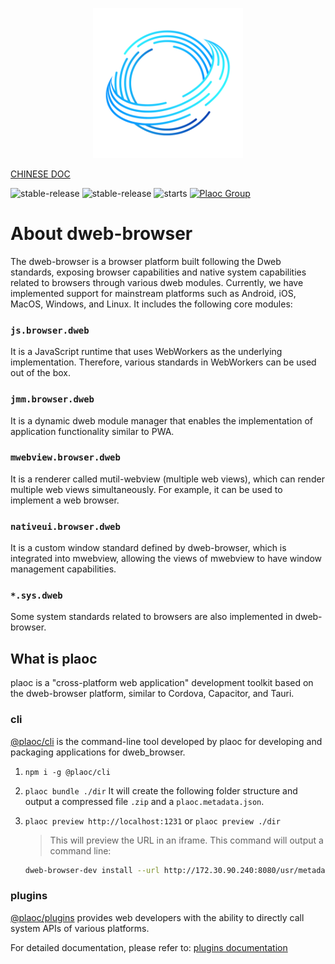 <p align="center">
<!-- <h1>Dweb-Browser</h1> -->
<img src="./desktop-dev/logo.png" width="240">
</p>

[CHINESE DOC](./README.md.md)

![stable-release](https://img.shields.io/badge/dweb-browser-success)
![stable-release](https://img.shields.io/badge/dweb-plaoc-orange)
![starts](https://shields.io/github/stars/BioforestChain/dweb_browser)
[![Plaoc Group][plaoc-badge]][plaoc-url]

[plaoc-badge]: https://img.shields.io/badge/plaoc-doc-blue
[plaoc-url]: https://github.com/BioforestChain/dweb_browser-docs


# About dweb-browser

The dweb-browser is a browser platform built following the Dweb standards, exposing browser capabilities and native system capabilities related to browsers through various dweb modules. Currently, we have implemented support for mainstream platforms such as Android, iOS, MacOS, Windows, and Linux.
It includes the following core modules:

### `js.browser.dweb`

It is a JavaScript runtime that uses WebWorkers as the underlying implementation. Therefore, various standards in WebWorkers can be used out of the box.

### `jmm.browser.dweb`

It is a dynamic dweb module manager that enables the implementation of application functionality similar to PWA.

### `mwebview.browser.dweb`

It is a renderer called mutil-webview (multiple web views), which can render multiple web views simultaneously. For example, it can be used to implement a web browser.

### `nativeui.browser.dweb`

It is a custom window standard defined by dweb-browser, which is integrated into mwebview, allowing the views of mwebview to have window management capabilities.

### `*.sys.dweb`

Some system standards related to browsers are also implemented in dweb-browser.

## What is plaoc

plaoc is a "cross-platform web application" development toolkit based on the dweb-browser platform, similar to Cordova, Capacitor, and Tauri.

### cli

[@plaoc/cli](https://www.npmjs.com/package/@plaoc/cli) is the command-line tool developed by plaoc for developing and packaging applications for dweb_browser.

1. `npm i -g @plaoc/cli`

2. `plaoc bundle ./dir`
   It will create the following folder structure and output a compressed file `.zip` and a `plaoc.metadata.json`.

3. `plaoc preview http://localhost:1231` or `plaoc preview ./dir`
   > This will preview the URL in an iframe.
   > This command will output a command line:
   ```bash
   dweb-browser-dev install --url http://172.30.90.240:8080/usr/metadata.json
   ```

### plugins

[@plaoc/plugins](https://www.npmjs.com/package/@plaoc/plugins) provides web developers with the ability to directly call system APIs of various platforms.

For detailed documentation, please refer to: [plugins documentation](https://docs.dweb-browser.org/plaoc/)